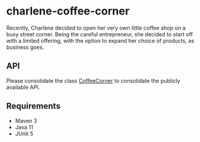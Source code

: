 # charlene-coffee-corner
Recently, Charlene decided to open her very own little coffee shop on a busy street corner. Being the careful entrepreneur, she decided to start off with a limited offering, with the option to expand her choice of products, as business goes.

## API

Please consolidate the class [CoffeeCorner](./src/main/java/coffee/charlene/ch/CoffeeCorner.java) 
to consolidate the publicly available API. 

## Requirements

* Maven 3
* Java 11
* JUnit 5